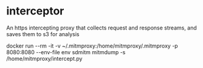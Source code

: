 # interceptor
An https intercepting proxy that collects request and response streams, and saves them to s3 for analysis

docker run --rm -it -v ~/.mitmproxy:/home/mitmproxy/.mitmproxy -p 8080:8080 --env-file env sdmitm  mitmdump -s /home/mitmproxy/intercept.py

